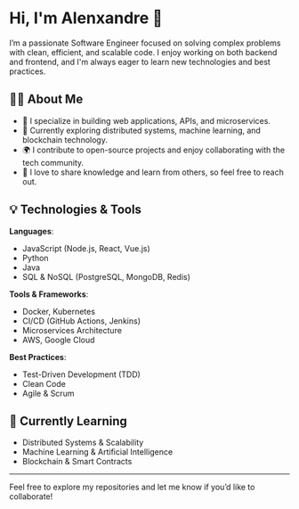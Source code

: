 # Hi, I'm Alenxandre 👋

I’m a passionate Software Engineer focused on solving complex problems with clean, efficient, and scalable code. I enjoy working on both backend and frontend, and I'm always eager to learn new technologies and best practices.

## 👨‍💻 About Me
- 🔧 I specialize in building web applications, APIs, and microservices.
- 🌱 Currently exploring distributed systems, machine learning, and blockchain technology.
- 🌍 I contribute to open-source projects and enjoy collaborating with the tech community.
- 💬 I love to share knowledge and learn from others, so feel free to reach out.

## 💡 Technologies & Tools

**Languages**:  
- JavaScript (Node.js, React, Vue.js)  
- Python  
- Java  
- SQL & NoSQL (PostgreSQL, MongoDB, Redis)  

**Tools & Frameworks**:  
- Docker, Kubernetes  
- CI/CD (GitHub Actions, Jenkins)  
- Microservices Architecture  
- AWS, Google Cloud

**Best Practices**:  
- Test-Driven Development (TDD)  
- Clean Code  
- Agile & Scrum

## 🌱 Currently Learning
- Distributed Systems & Scalability
- Machine Learning & Artificial Intelligence
- Blockchain & Smart Contracts

---

Feel free to explore my repositories and let me know if you’d like to collaborate!
